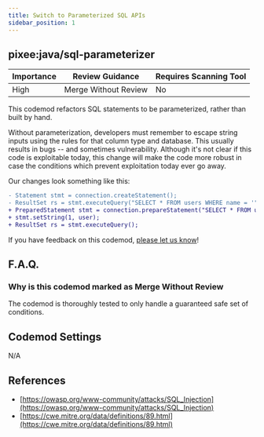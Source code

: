 ```yaml
---
title: Switch to Parameterized SQL APIs
sidebar_position: 1
---
```


## pixee:java/sql-parameterizer

| Importance | Review Guidance      | Requires Scanning Tool |
|------------|----------------------|------------------------|
 | High       | Merge Without Review | No                     |

This codemod refactors SQL statements to be parameterized, rather than built by hand.

Without parameterization, developers must remember to escape string inputs using the rules for that column type and database. This usually results in bugs -- and sometimes vulnerability. Although it's not clear if this code is exploitable today, this change will make the code more robust in case the conditions which prevent exploitation today ever go away. 

Our changes look something like this:

```diff
- Statement stmt = connection.createStatement();
- ResultSet rs = stmt.executeQuery("SELECT * FROM users WHERE name = '" + user + "'");
+ PreparedStatement stmt = connection.prepareStatement("SELECT * FROM users WHERE name = ?");
+ stmt.setString(1, user);
+ ResultSet rs = stmt.executeQuery();
```

If you have feedback on this codemod, [please let us know](mailto:feedback@pixee.ai)!

## F.A.Q. 

### Why is this codemod marked as Merge Without Review

The codemod is thoroughly tested to only handle a guaranteed safe set of conditions.

## Codemod Settings

N/A

## References
* [https://owasp.org/www-community/attacks/SQL_Injection](https://owasp.org/www-community/attacks/SQL_Injection)
* [https://cwe.mitre.org/data/definitions/89.html](https://cwe.mitre.org/data/definitions/89.html)
